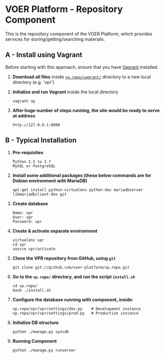 VOER Platform - Repository Component
=======
This is the repository component of the VOER Platform, which provides services for storing/getting/searching materials.

A - Install using Vagrant
--------------------

Before starting with this approach, ensure that you have [Vagrant](http://www.vagrantup.com/downloads.html) installed.

1. **Download all files** inside [`vp.repo/vagrant/`](https://github.com/voer-platform/vp.repo/tree/master/vagrant) directory to a new local directory (e.g. 'vpr')

2. **Initialize and run Vagrant** inside the local directory

    ```
    vagrant up
    ```
    
3. **After huge number of steps running, the site would be ready to serve at address**

    ```
    http://127.0.0.1:8080
    ```

B - Typical Installation
------------------------

1. **Pre-requisites**

    ```
    Python 2.5 to 2.7
    MySQL or PostgreSQL
    
    ```

2. **Install some additional packages (these below commands are for Debian environment with MariaDB)**

    ```
    apt-get install python-virtualenv python-dev mariadbserver libmariadbclient-dev git
    ```

3. **Create database**
    
    ```
    Name: vpr
    User: vpr
    Password: vpr
    ```

4. **Create & activate separate environment**

    ```
    virtualenv vpr
    cd vpr
    source vpr/activate
    ```

5. **Clone the VPR repository from GitHub, using `git`**

    ```
    git clone git://github.com/voer-platform/vp.repo.git
    ```
    
6. **Go to the `vp.repo/` directory, and run the script `install.sh`**
    
    ```
    cd vp.repo/
    bash ./install.sh
    ```
    
7. **Configure the database running with component, inside:**
    
    ```
    vp.repo/vpr/vpr/settings/dev.py    # Development instance
    vp.repo/vpr/vpr/settings/prod.py   # Production instance
    ```

8. **Initialize DB structure**

    ```
    python ./manage.py syncdb
    ```

9. **Running Component**

    ```
    python ./manage.py runserver
    ```
    
